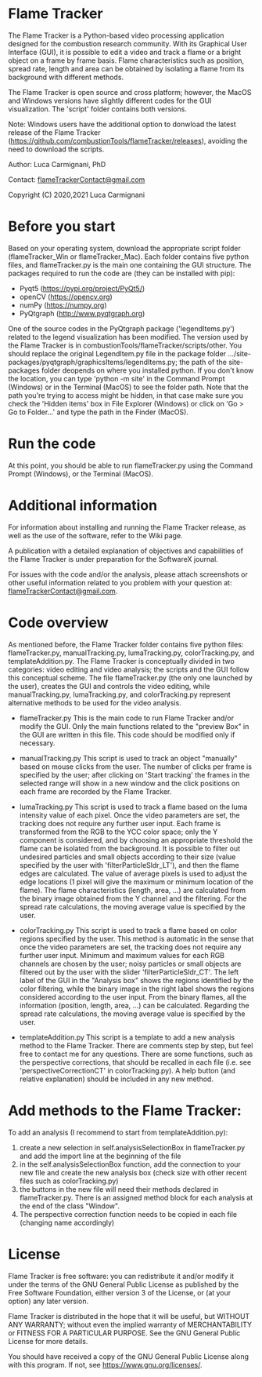 # Flame Tracker
The Flame Tracker is a Python-based video processing application designed for the combustion research community. With its Graphical User Interface (GUI), it is possible to edit a video and track a flame or a bright object on a frame by frame basis. Flame characteristics such as position, spread rate, length and area can be obtained by isolating a flame from its background with different methods.

The Flame Tracker is open source and cross platform; however, the MacOS and Windows versions have slightly different codes for the GUI visualization. The 'script' folder contains both versions.

Note: Windows users have the additional option to donwload the latest release of the Flame Tracker (https://github.com/combustionTools/flameTracker/releases), avoiding the need to download the scripts.

Author: Luca Carmignani, PhD

Contact: flameTrackerContact@gmail.com

Copyright (C) 2020,2021  Luca Carmignani

# Before you start
Based on your operating system, download the appropriate script folder (flameTracker_Win or flameTracker_Mac). Each folder contains five python files, and flameTracker.py is the main one containing the GUI structure.
The packages required to run the code are (they can be installed with pip):
- Pyqt5 (https://pypi.org/project/PyQt5/)
- openCV (https://opencv.org)
- numPy (https://numpy.org)
- PyQtgraph (http://www.pyqtgraph.org)

One of the source codes in the PyQtgraph package ('legendItems.py') related to the legend visualization has been modified. The version used by the Flame Tracker is in combustionTools/flameTracker/scripts/other. You should replace the original LegendItem.py file in the package folder .../site-packages/pyqtgraph/graphicsItems/legendItems.py; the path of the site-packages folder deopends on where you installed python. If you don't know the location, you can type 'python -m site' in the Command Prompt (Windows) or in the Terminal (MacOS) to see the folder path. Note that the path you're trying to access might be hidden, in that case make sure you check the 'Hidden items' box in File Explorer (Windows) or click on 'Go > Go to Folder...' and type the path in the Finder (MacOS).

# Run the code
At this point, you should be able to run flameTracker.py using the Command Prompt (Windows), or the Terminal (MacOS).

# Additional information
For information about installing and running the Flame Tracker release, as well as the use of the software, refer to the Wiki page.

A publication with a detailed explanation of objectives and capabilities of the Flame Tracker is under preparation for the SoftwareX journal.

For issues with the code and/or the analysis, please attach screenshots or other useful information related to you problem with your question at: flameTrackerContact@gmail.com.

# Code overview
As mentioned before, the Flame Tracker folder contains five python files: flameTracker.py, manualTracking.py, lumaTracking.py, colorTracking.py, and templateAddition.py. The Flame Tracker is conceptually divided in two categories: video editing and video analysis; the scripts and the GUI follow this conceptual scheme.
The file flameTracker.py (the only one launched by the user), creates the GUI and controls the video editing, while manualTracking.py, lumaTracking.py, and colorTracking.py represent alternative methods to be used for the video analysis.

- flameTracker.py
This is the main code to run Flame Tracker and/or modify the GUI. Only the main functions related to the "preview Box" in the GUI are written in
this file. This code should be modified only if necessary.

- manualTracking.py
This script is used to track an object "manually" based on mouse clicks from the user. The number of clicks per frame is specified by the user; after clicking on 'Start tracking' the frames in the selected range will show in a new window and the click positions on each frame are recorded by the Flame Tracker.

- lumaTracking.py
This script is used to track a flame based on the luma intensity value of each pixel. Once the video parameters are set, the tracking does not require any further user input. Each frame is transformed from the RGB to the YCC color space; only the Y component is considered, and by choosing an appropriate threshold the flame can be isolated from the background. It is possible to filter out undesired particles and small objects according to their size (value specified by the user with
'filterParticleSldr_LT'), and then the flame edges are calculated. The value of average pixels is used to adjust the edge locations (1 pixel will
give the maximum or minimum location of the flame). The flame characteristics (length, area, ...) are calculated from the binary image obtained from the Y channel and the filtering. For the spread rate calculations, the moving average value is specified by the user.

- colorTracking.py
This script is used to track a flame based on color regions specified by the user. This method is automatic in the sense that once the video parameters are set, the tracking does not require any further user input. Minimum and maximum values for each RGB channels are chosen by the user; noisy particles or small objects are filtered out by the user with the slider 'filterParticleSldr_CT'. The left label of the GUI in the "Analysis box" shows the regions identified by the color filtering, while the binary image in the right label shows the regions considered according to the user input. From the binary flames, all the information (position, length, area, ...) can be calculated. Regarding the spread rate calculations, the moving average value is specified by the user.

- templateAddition.py
This script is a template to add a new analysis method to the Flame Tracker. There are comments step by step, but feel free to contact me for any questions. There are some functions, such as the perspective corrections, that should be recalled in each file (i.e. see 'perspectiveCorrectionCT' in colorTracking.py). A help button (and relative explanation) should be included in any new method.

# Add methods to the Flame Tracker:
To add an analysis (I recommend to start from templateAddition.py):
1) create a new selection in self.analysisSelectionBox in flameTracker.py and add the import line at the beginning of the file
2) in the self.analysisSelectionBox function, add the connection to your new file and create the new analysis box (check size with other recent files such as colorTracking.py)
3) the buttons in the new file will need their methods declared in flameTracker.py. There is an assigned method block for each analysis at the end of the class "Window".
4) The perspective correction function needs to be copied in each file (changing name accordingly)

# License
Flame Tracker is free software: you can redistribute it and/or modify
it under the terms of the GNU General Public License as published by
the Free Software Foundation, either version 3 of the License, or
(at your option) any later version.

Flame Tracker is distributed in the hope that it will be useful,
but WITHOUT ANY WARRANTY; without even the implied warranty of
MERCHANTABILITY or FITNESS FOR A PARTICULAR PURPOSE.  See the
GNU General Public License for more details.

You should have received a copy of the GNU General Public License
along with this program.  If not, see <https://www.gnu.org/licenses/>.
